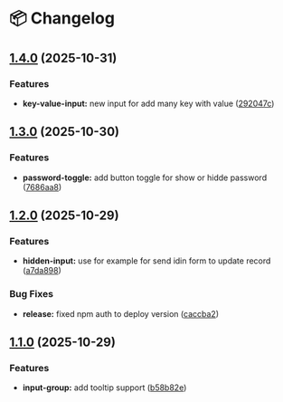 # 📦 Changelog

## [1.4.0](https://github.com/NativoLink/shadcn-zod-formkit/compare/v1.3.0...v1.4.0) (2025-10-31)

### Features

* **key-value-input:** new input for add many key with value ([292047c](https://github.com/NativoLink/shadcn-zod-formkit/commit/292047ca8e53a3e0f2ba3f3cc0a5b3946bd360dc))

## [1.3.0](https://github.com/NativoLink/shadcn-zod-formkit/compare/v1.2.0...v1.3.0) (2025-10-30)

### Features

* **password-toggle:** add button toggle for show or hidde password ([7686aa8](https://github.com/NativoLink/shadcn-zod-formkit/commit/7686aa88a34b4a3ef9481f0852737e88e8458911))

## [1.2.0](https://github.com/NativoLink/shadcn-zod-formkit/compare/v1.1.0...v1.2.0) (2025-10-29)

### Features

* **hidden-input:** use for example for send idin form to update record ([a7da898](https://github.com/NativoLink/shadcn-zod-formkit/commit/a7da898617cbe184edb582f2f29b4efb40586336))

### Bug Fixes

* **release:** fixed npm auth to deploy version ([caccba2](https://github.com/NativoLink/shadcn-zod-formkit/commit/caccba2208bf1da893ff825885d79bbd35d8a36c))

## [1.1.0](https://github.com/NativoLink/shadcn-zod-formkit/compare/v1.0.5...v1.1.0) (2025-10-29)

### Features

* **input-group:** add tooltip support ([b58b82e](https://github.com/NativoLink/shadcn-zod-formkit/commit/b58b82ef87d13d3f86db351b8e7d80a2d77e22aa))
